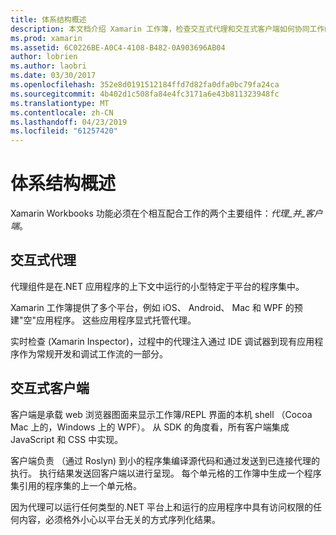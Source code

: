 ```yaml
---
title: 体系结构概述
description: 本文档介绍 Xamarin 工作簿，检查交互式代理和交互式客户端如何协同工作的体系结构。
ms.prod: xamarin
ms.assetid: 6C0226BE-A0C4-4108-B482-0A903696AB04
author: lobrien
ms.author: laobri
ms.date: 03/30/2017
ms.openlocfilehash: 352e8d0191512184ffd7d82fa0dfa0bc79fa24ca
ms.sourcegitcommit: 4b402d1c508fa84e4fc3171a6e43b811323948fc
ms.translationtype: MT
ms.contentlocale: zh-CN
ms.lasthandoff: 04/23/2019
ms.locfileid: "61257420"
---
```

# <a name="architecture-overview"></a>体系结构概述

Xamarin Workbooks 功能必须在个相互配合工作的两个主要组件：_代理_并_客户端_。

## <a name="interactive-agent"></a>交互式代理

代理组件是在.NET 应用程序的上下文中运行的小型特定于平台的程序集中。

Xamarin 工作簿提供了多个平台，例如 iOS、 Android、 Mac 和 WPF 的预建"空"应用程序。 这些应用程序显式托管代理。

实时检查 (Xamarin Inspector)，过程中的代理注入通过 IDE 调试器到现有应用程序作为常规开发和调试工作流的一部分。

## <a name="interactive-client"></a>交互式客户端

客户端是承载 web 浏览器图面来显示工作簿/REPL 界面的本机 shell （Cocoa Mac 上的，Windows 上的 WPF）。 从 SDK 的角度看，所有客户端集成 JavaScript 和 CSS 中实现。

客户端负责 （通过 Roslyn) 到小的程序集编译源代码和通过发送到已连接代理的执行。 执行结果发送回客户端以进行呈现。 每个单元格的工作簿中生成一个程序集引用的程序集的上一个单元格。

因为代理可以运行任何类型的.NET 平台上和运行的应用程序中具有访问权限的任何内容，必须格外小心以平台无关的方式序列化结果。
